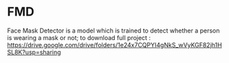 # FMD
Face Mask Detector is a model which is trained to detect whether a person is wearing a mask or not;
to download full project : https://drive.google.com/drive/folders/1e24x7CQPYI4gNkS_wVyKGF82jh1HSL8K?usp=sharing
